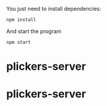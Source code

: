 
You just need to install dependencies:

```bash
npm install
```

And start the program

```bash
npm start
```
# plickers-server
# plickers-server
